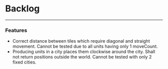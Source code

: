 # Backlog
---

### Features
- Correct distance between tiles which require diagonal and straight movement. Cannot be tested due to all units having only 1 moveCount.
- Producing units in a city places them clockwise around the city. Shall not return positions outside the world. Cannot be tested with only 2 fixed cities.